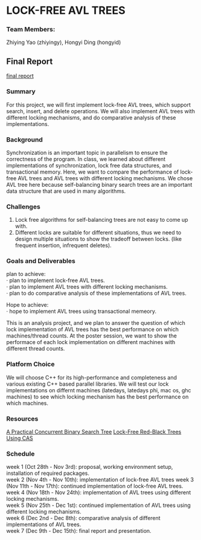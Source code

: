 # LOCK-FREE AVL TREES
### Team Members: 
Zhiying Yao (zhiyingy), Hongyi Ding (hongyid)

## Final Report
[final report](https://github.com/zhiyingy/zhiyingy.github.io/blob/zhiyingy-proposal/final.md)

### Summary

For this project, we will first implement lock-free AVL trees, which support search, insert, and delete operations. We will also implement AVL trees with different locking mechanisms, and do comparative analysis of these implementations. 

### Background

Synchronization is an important topic in parallelism to ensure the correctness of the program. In class, we learned about different implementations of synchronization, lock free data structures, and transactional memory. Here, we want to compare the performance of lock-free AVL trees and AVL trees with different locking mechanisms. We chose AVL tree here because self-balancing binary search trees are an important data structure that are used in many algorithms.

### Challenges
1. Lock free algorithms for self-balancing trees are not easy to come up with.<br />
2. Different locks are suitable for different situations, thus we need to design multiple situations to show the tradeoff between locks. (like frequent insertion, infrequent deletes).

### Goals and Deliverables

plan to achieve: <br />
· plan to implement lock-free AVL trees. <br />
· plan to implement AVL trees with different locking mechanisms. <br />
· plan to do comparative analysis of these implementations of AVL trees.

Hope to achieve: <br />
· hope to implement AVL trees using transactional memeory.

This is an analysis project, and we plan to answer the question of which lock implementation of AVL trees has the best performance on which machines/thread counts. At the poster session, we want to show the performace of each lock implementation on different machines with different thread counts. 

### Platform Choice
We will choose C++ for its high-performance and completeness and various existing C++ based parallel libraries. We will test our lock implementations on differnt machines (latedays, latedays phi, mac os, ghc machines) to see which locking mechanism has the best performance on which machines.

### Resources
[A Practical Concurrent Binary Search Tree](https://stanford-ppl.github.io/website/papers/ppopp207-bronson.pdf)
[Lock-Free Red-Black Trees Using CAS](https://www.cs.umanitoba.ca/~hacamero/Research/RBTreesKim.pdf)

### Schedule
week 1 (Oct 28th - Nov 3rd): proposal, working environment setup, installation of required packages. <br />
week 2 (Nov 4th - Nov 10th): implementation of lock-free AVL trees
week 3 (Nov 11th - Nov 17th): continued implementation of lock-free AVL trees.<br />
week 4 (Nov 18th - Nov 24th): implementation of AVL trees using different locking mechanisms.<br />
week 5 (Nov 25th - Dec 1st): continued implementation of AVL trees using different locking mechanisms.<br />
week 6 (Dec 2nd - Dec 8th): comparative analysis of different implementations of AVL trees. <br />
week 7 (Dec 9th - Dec 15th): final report and presentation.<br />




